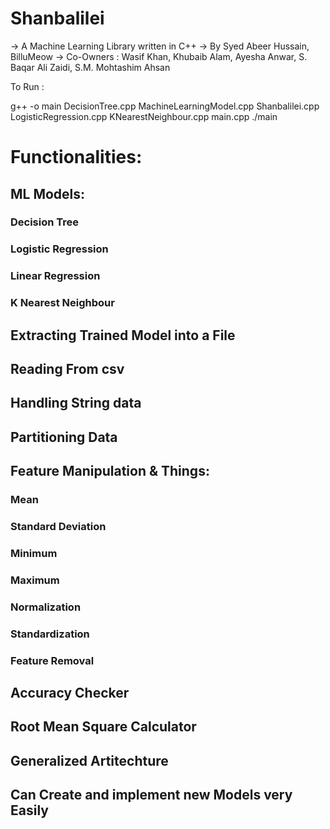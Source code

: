 # Shanbalilei

-> A Machine Learning Library written in C++
-> By Syed Abeer Hussain, BilluMeow
-> Co-Owners : Wasif Khan, Khubaib Alam, Ayesha Anwar, S. Baqar Ali Zaidi, S.M. Mohtashim Ahsan

To Run :

g++ -o main DecisionTree.cpp  MachineLearningModel.cpp Shanbalilei.cpp LogisticRegression.cpp KNearestNeighbour.cpp  main.cpp
./main

# Functionalities:
    
## ML Models:
   ### Decision Tree
   ### Logistic Regression
   ### Linear Regression
   ### K Nearest Neighbour

## Extracting Trained Model into a File
  
## Reading From csv
## Handling String data
## Partitioning Data
    
## Feature Manipulation & Things:
   ### Mean
   ### Standard Deviation
   ### Minimum
   ### Maximum
   ### Normalization
   ### Standardization
   ### Feature Removal

## Accuracy Checker
## Root Mean Square Calculator

## Generalized Artitechture
## Can Create and implement new Models very Easily
